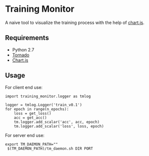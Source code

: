 # Training Monitor
A naive tool to visualize the training process with the help of [chart.js](http://www.chartjs.org/).

## Requirements

- Python 2.7
- [Tornado](http://www.tornadoweb.org/en/stable/)
- [Chart.js](http://www.chartjs.org/)

## Usage

For client end use:

    import training_monitor.logger as tmlog

    logger = tmlog.Logger('train_v0.1')
    for epoch in range(n_epochs):
        loss = get_loss()
        acc = get_acc()
        tm.logger.add_scalar('acc', acc, epoch)
        tm.logger.add_scalar('loss', loss, epoch)

For server end use:

    export TM_DAEMON_PATH=""
     $(TM_DAEMON_PATH)/tm_daemon.sh DIR PORT